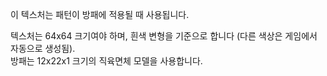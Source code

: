 이 텍스처는 패턴이 방패에 적용될 때 사용됩니다.

텍스처는 64x64 크기여야 하며, 흰색 변형을 기준으로 합니다 (다른 색상은 게임에서 자동으로 생성됨).\
방패는 12x22x1 크기의 직육면체 모델을 사용합니다.
